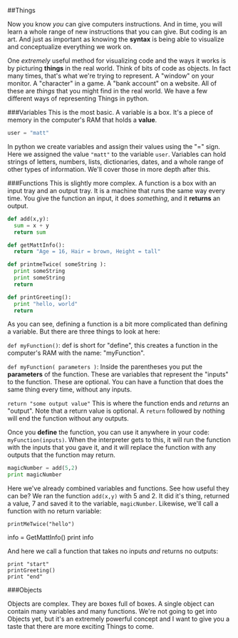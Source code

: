 ##Things

Now you know *you* can give computers instructions.  And in time, you will learn a whole range of new instructions that you can give.  But coding is an art.  And just as important as knowing the **syntax** is being able to visualize and conceptualize everything we work on.

One *extremely* useful method for visualizing code and the ways it works is by picturing **things** in the real world.  Think of bits of code as objects.  In fact many times, that's what we're trying to represent.  A "window" on your monitor.  A "character" in a game.  A "bank account" on a website.  All of these are *things* that you might find in the real world.  We have a few different ways of representing Things in python.

###Variables
This is the most basic.  A variable is a box.  It's a piece of memory in the computer's RAM that holds a **value**.

```python
user = "matt"
```

In python we create variables and assign their values using the "=" sign.  Here we assigned the value `"matt"` to the variable `user`.  Variables can hold strings of letters, numbers, lists, dictionaries, dates, and a whole range of other types of information.  We'll cover those in more depth after this.

###Functions
This is slightly more complex.  A function is a box with an input tray and an output tray.  It is a machine that runs the same way every time.  You give the function an input, it does *something*, and it **returns** an output.

```python
def add(x,y):
  sum = x + y
  return sum
```

```python
def getMattInfo():
  return "Age = 16, Hair = brown, Height = tall"
```

```python
def printmeTwice( someString ):
  print someString
  print someString
  return
```

```python
def printGreeting():
  print "hello, world"
  return
```

As you can see, defining a function is a bit more complicated than defining a variable.  But there are three things to look at here: 

`def myFunction()`: def is short for "define", this creates a function in the computer's RAM with the name: "myFunction".

`def myFunction( parameters )`: Inside the parentheses you put the **parameters** of the function.  These are variables that represent the "inputs" to the function.  These are optional.  You can have a function that does the same thing every time, without any inputs.

`return "some output value"`  This is where the function ends and *returns* an "output". Note that a return value is optional.  A `return` followed by nothing will end the function without any outputs.

Once you **define** the function, you can use it anywhere in your code: `myFunction(inputs)`.  When the interpreter gets to this, it will run the function with the inputs that you gave it, and it will replace the function with any outputs that the function may return.

```python
magicNumber = add(5,2)
print magicNumber
```

Here we've already combined variables and functions.  See how useful they can be? We ran the function `add(x,y)` with 5 and 2.  It did it's thing, returned a value, 7 and saved it to the variable, `magicNumber`.  Likewise, we'll call a function with no return variable:
```
printMeTwice("hello")
```
info = GetMattInfo()
print info

And here we call a function that takes no inputs *and* returns no outputs:
```
print "start"
printGreeting()
print "end"
```

###Objects

Objects are complex.  They are boxes full of boxes.  A single object can contain many variables and many functions.  We're not going to get into Objects yet, but it's an extremely powerful concept and I want to give you a taste that there are more exciting Things to come.


